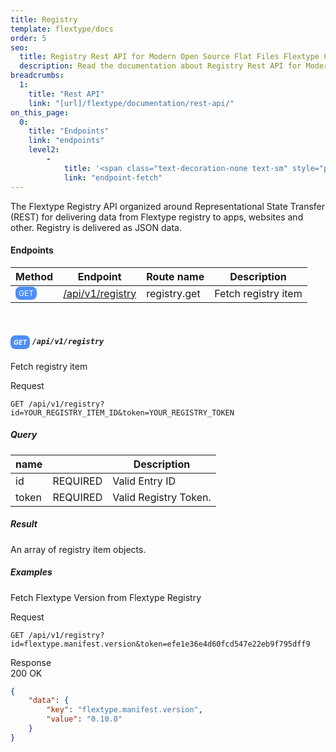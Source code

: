 ```yaml
---
title: Registry
template: flextype/docs
order: 5
seo: 
  title: Registry Rest API for Modern Open Source Flat Files Flextype CMS
  description: Read the documentation about Registry Rest API for Modern Open Source Flat Files Flextype CMS
breadcrumbs:
  1:
    title: "Rest API"
    link: "[url]/flextype/documentation/rest-api/"
on_this_page:
  0:
    title: "Endpoints"
    link: "endpoints"
    level2:
        -
            title: '<span class="text-decoration-none text-sm" style="padding: 3px 5px; font-size: 0.75em; opacity: .9; border-radius: 0.5rem; background: rgb(59 130 246); color: white;">GET</span> /api/v1/registry'
            link: "endpoint-fetch"
---
```


The Flextype Registry API organized around Representational State Transfer (REST) for delivering data from Flextype registry to apps, websites and other. Registry is delivered as JSON data.

#### <a name="endpoints"></a> Endpoints

<table>
    <thead>
        <tr>
            <th>Method</th>
            <th>Endpoint</th>
            <th>Route name</th>
            <th>Description</th>
        </tr>
    </thead>
    <tbody>
        <tr>
            <td><span class="text-decoration-none text-sm" style="padding: 3px 5px; font-size: 0.75em; opacity: .9; border-radius: 0.5rem; background: rgb(59 130 246); color: white;">GET</span></td>
            <td><a href="#endpoint-fetch">/api/v1/registry</a></td>
            <td>registry.get</td>
            <td>Fetch registry item</td>
        </tr>
    </tbody>
</table>

<br>

##### <a name="endpoint-fetch"></a> <span class="text-decoration-none text-sm" style="padding: 4.5px 5px; font-size: 0.75em; opacity: .9; border-radius: 0.5rem; background: rgb(59 130 246); color: white;">GET</span> `/api/v1/registry`

Fetch registry item

<div class="file-header">Request</div>

```
GET /api/v1/registry?id=YOUR_REGISTRY_ITEM_ID&token=YOUR_REGISTRY_TOKEN
```

##### Query

<table>
    <thead>
        <tr>
            <th>name</th>
            <th></th>
            <th>Description</th>
        </tr>
    </thead>
    <tbody>
        <tr>
            <td>id</td>
            <td>REQUIRED</td>
            <td>Valid Entry ID</td>
        </tr>
        <tr>
            <td>token</td>
            <td>REQUIRED</td>
            <td>Valid Registry Token.</td>
        </tr>
    </tbody>
</table>

##### Result

An array of registry item objects.

##### Examples

Fetch Flextype Version from Flextype Registry

<div class="file-header">Request</div>

```
GET /api/v1/registry?id=flextype.manifest.version&token=efe1e36e4d60fcd547e22eb9f795dff9
```

<div class="file-header flex justify-between"><div>Response</div> <div class="text-right">200 OK</div></div>

```json
{
    "data": {
        "key": "flextype.manifest.version",
        "value": "0.10.0"
    }
}
```
